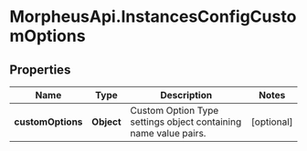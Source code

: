 # MorpheusApi.InstancesConfigCustomOptions

## Properties

Name | Type | Description | Notes
------------ | ------------- | ------------- | -------------
**customOptions** | **Object** | Custom Option Type settings object containing name value pairs. | [optional] 


